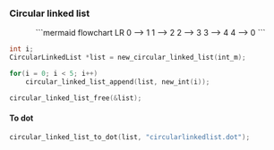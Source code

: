 ### Circular linked list

<div style="text-align: center;">
```mermaid  
flowchart  LR  
 0 --> 1
 1 --> 2
 2 --> 3
 3 --> 4
 4 --> 0
```
</div>

```c
int i;
CircularLinkedList *list = new_circular_linked_list(int_m);

for(i = 0; i < 5; i++)
    circular_linked_list_append(list, new_int(i)); 

circular_linked_list_free(&list);    
``` 

#### To dot
```c
circular_linked_list_to_dot(list, "circularlinkedlist.dot");
```